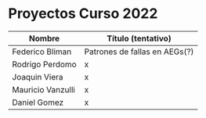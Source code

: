 # Proyectos Curso 2022

|Nombre|Título (tentativo)|
|------|------------------|
|Federico Bliman|Patrones de fallas en AEGs(?)|
|Rodrigo Perdomo|x|
|Joaquin Viera|x|
|Mauricio Vanzulli|x|
|Daniel Gomez|x|
